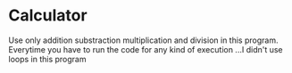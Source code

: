 # Calculator
Use only addition substraction multiplication and division in this program. Everytime you have to run the code for any kind of execution ...I didn't use loops in this program 
